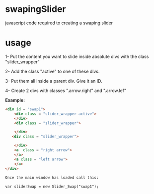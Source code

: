 # swapingSlider
javascript code required to creating a swaping slider

# usage
1- Put the content you want to slide inside absolute divs with the class "slider_wrapper"

2- Add the class "active" to one of these divs.

3- Put them all inside a parent div. Give it an ID.

4- Create 2 divs with classes ".arrow.right" and ".arrow.lef"

**Example:**
```html
<div id = "swap1">
    <div class = "slider_wrapper active">
    </div>
    <div class = "slider_wrapper">

    </div>
   <div class = "slider_wrapper">

    </div>
    <a  class = "right arrow">
    </a>
    <a class = "left arrow">
    </a>
</div>
          
Once the main window has loaded call this:

```
    var sliderSwap = new Slider_Swap("swap1");
```
